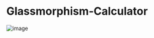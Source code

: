 # Glassmorphism-Calculator

![image](https://user-images.githubusercontent.com/47408756/126306477-553c811e-528e-4025-95ff-07d810441046.png)
